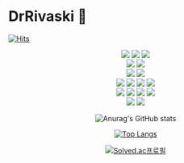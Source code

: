 # DrRivaski 👋
[![Hits](https://hits.seeyoufarm.com/api/count/incr/badge.svg?url=https%3A%2F%2Fgithub.com%2FDrRivaski&count_bg=%2301F2F5&title_bg=%23555555&icon=&icon_color=%23E7E7E7&title=hits&edge_flat=false)](https://hits.seeyoufarm.com)

<div align="center">
  <img src="https://img.shields.io/badge/Java-007396?style=for-the-badge&logo=openjdk&logoColor=white"/>
  <img src="https://img.shields.io/badge/Python-3766AB?style=for-the-badge&logo=Python&logoColor=white"/>
  <img src="https://img.shields.io/badge/C++-00599C?style=for-the-badge&logo=C++&logoColor=white"/>
  <br>
  <img src="https://img.shields.io/badge/Spring Boot-6DB33F?style=for-the-badge&logo=Spring Boot&logoColor=white"/>
  <img src="https://img.shields.io/badge/Spring Security-6DB33F?style=for-the-badge&logo=Spring Security&logoColor=white"/>
  <br>
  <img src="https://img.shields.io/badge/MySQL-4479A1?style=for-the-badge&logo=MySQL&logoColor=white"/>
  <img src="https://img.shields.io/badge/MariaDB-003545?style=for-the-badge&logo=MariaDB&logoColor=white"/>
  <br>
  <img src="https://img.shields.io/badge/IntelliJ IDEA-000000?style=for-the-badge&logo=IntelliJ IDEA&logoColor=white"/>
  <img src="https://img.shields.io/badge/PyCharm-000000?style=for-the-badge&logo=PyCharm&logoColor=white"/>
  <img src="https://img.shields.io/badge/CLion-000000?style=for-the-badge&logo=CLion&logoColor=white"/>
  <img src="https://img.shields.io/badge/Visual Studio Code-007ACC?style=for-the-badge&logo=Visual Studio Code&logoColor=white"/>
  <br>
  <img src="https://img.shields.io/badge/GitHub-181717?style=for-the-badge&logo=GitHub&logoColor=white"/>
  <img src="https://img.shields.io/badge/Notion-000000?style=for-the-badge&logo=Notion&logoColor=white"/>
  <img src="https://img.shields.io/badge/Slack-4A154B?style=for-the-badge&logo=Slack&logoColor=white"/>
  <img src="https://img.shields.io/badge/Postman-FF6C37?style=for-the-badge&logo=Postman&logoColor=white"/>
  <br>
  <img src="https://img.shields.io/badge/AWS-232F3E?style=for-the-badge&logo=Amazon AWS&logoColor=white"/>
  <img src="https://img.shields.io/badge/EC2-FF9900?style=for-the-badge&logo=Amazon EC2&logoColor=white"/>

  <!-- github stats -->
  ![Anurag's GitHub stats](https://github-readme-stats.vercel.app/api?username=DrRivaski&show_icons=true&theme=tokyonight)

  <!-- language statistics -->
  [![Top Langs](https://github-readme-stats.vercel.app/api/top-langs/?username=DrRivaski&layout=compact)](https://github.com/DrRivaski/github-readme-stats)

  <!-- BOJ profile -->
  [![Solved.ac프로필](http://mazassumnida.wtf/api/v2/generate_badge?boj=leesm990708)](https://solved.ac/leesm990708)
</div>

<!--
**DrRivaski/DrRivaski** is a ✨ _special_ ✨ repository because its `README.md` (this file) appears on your GitHub profile.

Here are some ideas to get you started:

- 🔭 I’m currently working on ...
- 🌱 I’m currently learning ...
- 👯 I’m looking to collaborate on ...
- 🤔 I’m looking for help with ...
- 💬 Ask me about ...
- 📫 How to reach me: ...
- 😄 Pronouns: ...
- ⚡ Fun fact: ...
-->
